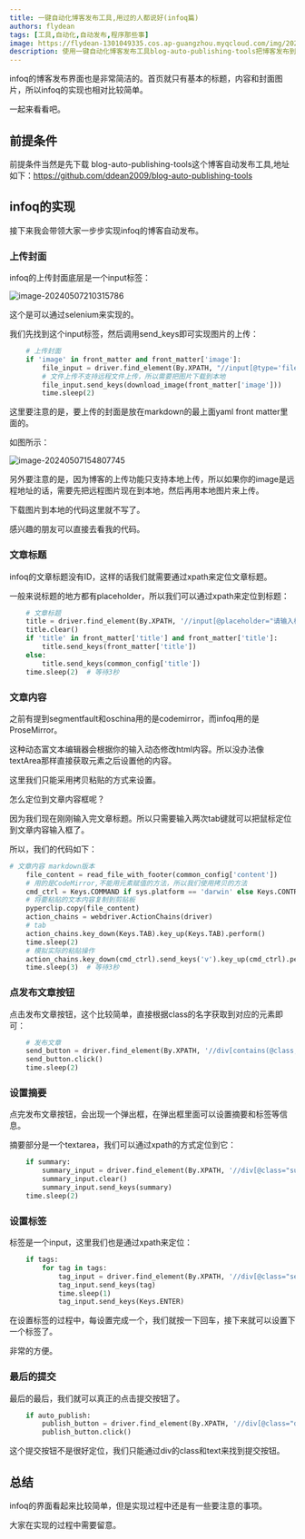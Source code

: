 ```yaml
---
title: 一键自动化博客发布工具,用过的人都说好(infoq篇)
authors: flydean
tags: [工具,自动化,自动发布,程序那些事]
image: https://flydean-1301049335.cos.ap-guangzhou.myqcloud.com/img/202405072103237.png
description: 使用一键自动化博客发布工具blog-auto-publishing-tools把博客发布到infoq上。
---
```


infoq的博客发布界面也是非常简洁的。首页就只有基本的标题，内容和封面图片，所以infoq的实现也相对比较简单。

一起来看看吧。

## 前提条件

前提条件当然是先下载 blog-auto-publishing-tools这个博客自动发布工具,地址如下：https://github.com/ddean2009/blog-auto-publishing-tools

## infoq的实现

接下来我会带领大家一步步实现infoq的博客自动发布。

<!-- truncate -->

### 上传封面

infoq的上传封面底层是一个input标签：

![image-20240507210315786](https://flydean-1301049335.cos.ap-guangzhou.myqcloud.com/img/202405072103237.png)



这个是可以通过selenium来实现的。

我们先找到这个input标签，然后调用send_keys即可实现图片的上传：

```python
    # 上传封面
    if 'image' in front_matter and front_matter['image']:
        file_input = driver.find_element(By.XPATH, "//input[@type='file']")
        # 文件上传不支持远程文件上传，所以需要把图片下载到本地
        file_input.send_keys(download_image(front_matter['image']))
        time.sleep(2)
```

这里要注意的是，要上传的封面是放在markdown的最上面yaml front matter里面的。

如图所示：

![image-20240507154807745](https://flydean-1301049335.cos.ap-guangzhou.myqcloud.com/img/202405071548984.png)



另外要注意的是，因为博客的上传功能只支持本地上传，所以如果你的image是远程地址的话，需要先把远程图片现在到本地，然后再用本地图片来上传。

下载图片到本地的代码这里就不写了。

感兴趣的朋友可以直接去看我的代码。

### 文章标题

infoq的文章标题没有ID，这样的话我们就需要通过xpath来定位文章标题。

一般来说标题的地方都有placeholder，所以我们可以通过xpath来定位到标题：

```python
    # 文章标题
    title = driver.find_element(By.XPATH, '//input[@placeholder="请输入标题"]')
    title.clear()
    if 'title' in front_matter['title'] and front_matter['title']:
        title.send_keys(front_matter['title'])
    else:
        title.send_keys(common_config['title'])
    time.sleep(2)  # 等待3秒
```

### 文章内容

之前有提到segmentfault和oschina用的是codemirror，而infoq用的是ProseMirror。

这种动态富文本编辑器会根据你的输入动态修改html内容。所以没办法像textArea那样直接获取元素之后设置他的内容。

这里我们只能采用拷贝粘贴的方式来设置。

怎么定位到文章内容框呢？

因为我们现在刚刚输入完文章标题。所以只需要输入两次tab键就可以把鼠标定位到文章内容输入框了。

所以，我们的代码如下：

```python
# 文章内容 markdown版本
    file_content = read_file_with_footer(common_config['content'])
    # 用的是CodeMirror,不能用元素赋值的方法，所以我们使用拷贝的方法
    cmd_ctrl = Keys.COMMAND if sys.platform == 'darwin' else Keys.CONTROL
    # 将要粘贴的文本内容复制到剪贴板
    pyperclip.copy(file_content)
    action_chains = webdriver.ActionChains(driver)
    # tab
    action_chains.key_down(Keys.TAB).key_up(Keys.TAB).perform()
    time.sleep(2)
    # 模拟实际的粘贴操作
    action_chains.key_down(cmd_ctrl).send_keys('v').key_up(cmd_ctrl).perform()
    time.sleep(3)  # 等待3秒
```

### 点发布文章按钮

点击发布文章按钮，这个比较简单，直接根据class的名字获取到对应的元素即可：

```python
    # 发布文章
    send_button = driver.find_element(By.XPATH, '//div[contains(@class, "submit-btn")]')
    send_button.click()
    time.sleep(2)
```

### 设置摘要

点完发布文章按钮，会出现一个弹出框，在弹出框里面可以设置摘要和标签等信息。

摘要部分是一个textarea，我们可以通过xpath的方式定位到它：

```python
    if summary:
        summary_input = driver.find_element(By.XPATH, '//div[@class="summary"]/textarea')
        summary_input.clear()
        summary_input.send_keys(summary)
    time.sleep(2)
```

### 设置标签

标签是一个input，这里我们也是通过xpath来定位：

```python
    if tags:
        for tag in tags:
            tag_input = driver.find_element(By.XPATH, '//div[@class="search-tag"]//input')
            tag_input.send_keys(tag)
            time.sleep(1)
            tag_input.send_keys(Keys.ENTER)
```

在设置标签的过程中，每设置完成一个，我们就按一下回车，接下来就可以设置下一个标签了。

非常的方便。

### 最后的提交

最后的最后，我们就可以真正的点击提交按钮了。

```python
    if auto_publish:
        publish_button = driver.find_element(By.XPATH, '//div[@class="dialog-footer-buttons"]/div[contains(text(),"确定")]')
        publish_button.click()
```

这个提交按钮不是很好定位，我们只能通过div的class和text来找到提交按钮。

## 总结

infoq的界面看起来比较简单，但是实现过程中还是有一些要注意的事项。



大家在实现的过程中需要留意。

